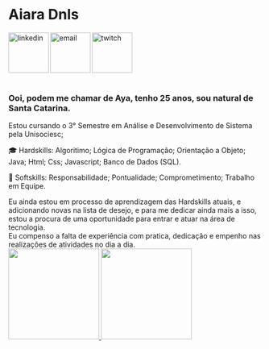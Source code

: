 </br>

<div dsplay="inline-block">
 
 <h1 align="left">Aiara Dnls</h1>
  <a href="https://www.linkedin.com/in/aiara-dorneles-823927226/">
    <img align="left" width="80px" src="https://static-00.iconduck.com/assets.00/linkedin-icon-2048x2048-ya5g47j2.png" alt="linkedin" style="vertical-align:top;">
  </a> 
  <a href="aiara.dnls@gmail.com">
    <img align="left" width="80px" src="https://static.vecteezy.com/system/resources/previews/016/716/465/non_2x/gmail-icon-free-png.png" alt="email" style="vertical-align:top;">
  </a>
  <a href="http://www.twitch.tv/SttarnixTdP">
    <img width="80px" src="https://freelogopng.com/images/all_img/1656152094twitch-icon-png.png" alt="twitch" style="vertical-align:top;">
  </a>
</div>
</br>

### Ooi, podem me chamar de Aya, tenho 25 anos, sou natural de Santa Catarina.

Estou cursando o 3° Semestre em Análise e Desenvolvimento de Sistema pela Unisociesc;
<div display="inline-block">
<p align="left"> 🎓 Hardskills: Algoritimo; Lógica de Programação; Orientação a Objeto; Java; Html; Css; Javascript; Banco de Dados (SQL).</p>
<p align="left"> 🌱 Softskills: Responsabilidade; Pontualidade; Comprometimento; Trabalho em Equipe.</p>
</div>
Eu ainda estou em processo de aprendizagem das Hardskills atuais, e adicionando novas na lista de desejo, e para me dedicar ainda mais a isso, estou a procura de uma oportunidade para entrar e atuar na área de tecnologia.
</br>
Eu compenso a falta de experiência com pratica, dedicação e empenho nas realizações de atividades no dia a dia.
</br>

<div>
<a href="https://github.com/Sttarnix">
<img loading="lazy" height="180em" src="https://github-readme-stats.vercel.app/api/top-langs/?username=sttarnix&layout=compact&langs_count=7&theme=dracula"/>
<img loading="lazy" height="180em" src="https://github-readme-stats.vercel.app/api?username=sttarnix&show_icons=true&theme=dracula&include_all_commits=true&count_private=true"/>
</div>
<!--
**Sttarnix/Sttarnix** is a ✨ _special_ ✨ repository because its `README.md` (this file) appears on your GitHub profile.

Here are some ideas to get you started:

- 🔭 I’m currently working on ...
- 🌱 I’m currently learning ...
- 👯 I’m looking to collaborate on ...
- 🤔 I’m looking for help with ...
- 💬 Ask me about ...
- 📫 How to reach me: ...
- 😄 Pronouns: ...
- ⚡ Fun fact: ...
-->
